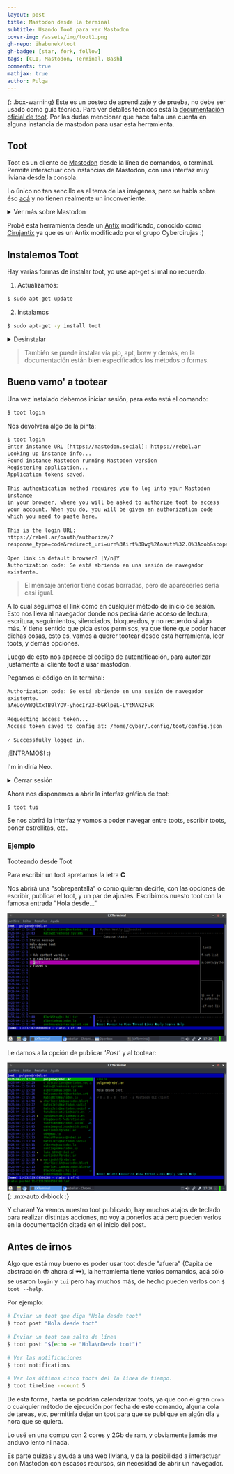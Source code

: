 ```yaml
---
layout: post
title: Mastodon desde la terminal
subtitle: Usando Toot para ver Mastodon
cover-img: /assets/img/toot1.png
gh-repo: ihabunek/toot
gh-badge: [star, fork, follow]
tags: [CLI, Mastodon, Terminal, Bash]
comments: true
mathjax: true
author: Pulga
---
```


{: .box-warning}
Este es un posteo de aprendizaje y de prueba, no debe ser usado como guía técnica. Para ver detalles técnicos está la [documentación oficial de toot](https://toot.bezdomni.net/).
Por las dudas mencionar que hace falta una cuenta en alguna instancia de mastodon para usar esta herramienta.


## Toot

Toot es un cliente de [Mastodon](https://mastodon.social/) desde la línea de comandos, o terminal. Permite interactuar con instancias de Mastodon, con una interfaz muy liviana desde la consola.

Lo único no tan sencillo es el tema de las imágenes, pero se habla sobre éso [acá](https://github.com/ihabunek/toot?tab=readme-ov-file#tui-features) y no tienen realmente un inconveniente.

<details markdown="1">
<summary>Ver más sobre Mastodon</summary>
[Documentación de Mastodon.](https://docs.joinmastodon.org/)
</details>

Probé esta herramienta desde un [Antix](https://antixlinux.com/) modificado, conocido como [Cirujantix](https://cybercirujas.rebelion.digital/foro/viewtopic.php?t=324) ya que es un Antix modificado por el grupo Cybercirujas :)

## Instalemos Toot

Hay varias formas de instalar toot, yo usé apt-get si mal no recuerdo.

1. Actualizamos:
  ```sh
  $ sudo apt-get update
  ```

2. Instalamos
  ```sh
  $ sudo apt-get -y install toot
  ```

<details markdown="1">
<summary>Desinstalar</summary>
Para desinstalar usar:
```sh
$ sudo apt-get remove toot
```
Y eliminar toot y sus dependencias:
```sh
$ sudo apt-get -y autoremove toot
```
</details>

> También se puede instalar vía pip, apt, brew y demás, en la documentación están bien especificados los métodos o formas.

## Bueno vamo' a tootear

Una vez instalado debemos iniciar sesión, para esto está el comando:

```sh
$ toot login
```

Nos devolvera algo de la pinta:

~~~
$ toot login
Enter instance URL [https://mastodon.social]: https://rebel.ar
Looking up instance info...
Found instance Mastodon running Mastodon version
Registering application...
Application tokens saved.

This authentication method requires you to log into your Mastodon instance
in your browser, where you will be asked to authorize toot to access
your account. When you do, you will be given an authorization code
which you need to paste here.

This is the login URL:
https://rebel.ar/oauth/authorize/?response_type=code&redirect_uri=urn%3Airt%3Bwg%2Aoauth%32.0%3Aoob&scope=read+write+follow&client_id=RANDOMHASH

Open link in default browser? [Y/n]Y
Authorization code: Se está abriendo en una sesión de navegador existente.
~~~

> El mensaje anterior tiene cosas borradas, pero de aparecerles sería casi igual.

A lo cual seguimos el link como en cualquier método de inicio de sesión.
Esto nos lleva al navegador donde nos pedirá darle acceso de lectura, escritura, seguimientos, silenciados, bloqueados, y no recuerdo si algo más. Y tiene sentido que pida estos permisos, ya que tiene que poder hacer dichas cosas, esto es, vamos a querer tootear desde esta herramienta, leer toots, y demás opciones.

Luego de esto nos aparece el código de autentificación, para autorizar justamente al cliente toot a usar mastodon.

Pegamos el código en la terminal:

~~~
Authorization code: Se está abriendo en una sesión de navegador existente.
aAeUoyYWQlXxTB9lYOV-yhocIrZ3-bGKlpBL-LYtNAN2FvR

Requesting access token...
Access token saved to config at: /home/cyber/.config/toot/config.json

✓ Successfully logged in.
~~~

¡ENTRAMOS! :)

I'm in diría Neo.

<details markdown="1">
<summary>Cerrar sesión</summary>
Para cerrar la sesión creo que era así:

```sh
$ toot logout usuario@instancia
```
o agregando comillas así, no recuerdo:

```sh
$ toot logout "usuario@instancia"
```
</details>

Ahora nos disponemos a abrir la interfaz gráfica de toot:

```sh
$ toot tui
```

Se nos abrirá la interfaz y vamos a poder navegar entre toots, escribir toots, poner estrellitas, etc.

### Ejemplo

Tooteando desde Toot

Para escribir un toot apretamos la letra **C**

Nos abrirá una "sobrepantalla" o como quieran decirle, con las opciones de escribir, publicar el toot, y un par de ajustes.
Escribimos  nuesto toot con la famosa entrada "Hola desde..."

![Toteando](/assets/img/toot3.png)

Le damos a la opción de publicar _'Post'_ y al tootear:

![Toteando](/assets/img/toot4.png){: .mx-auto.d-block :}

Y charan! Ya vemos nuestro toot publicado, hay muchos atajos de teclado para realizar distintas acciones, no voy a ponerlos acá pero pueden verlos en la documentación citada en el inicio del post.


## Antes de irnos

Algo que está muy bueno es poder usar toot desde "afuera" (Capita de abstracción :sunglasses: ahora sí 🕶️), la herramienta tiene varios comandos, acá sólo se usaron `login` y `tui` pero hay muchos más, de hecho pueden verlos con `$ toot --help`.

Por ejemplo:

```sh
# Enviar un toot que diga "Hola desde toot"
$ toot post "Hola desde toot"
```
```sh
# Enviar un toot con salto de línea
$ toot post "$(echo -e "Hola\nDesde toot")"
```
```sh
# Ver las notificaciones
$ toot notifications
```
```sh
# Ver los últimos cinco toots del la línea de tiempo.
$ toot timeline --count 5
```

De esta forma, hasta se podrían calendarizar toots, ya que con el gran `cron` o cualquier método de ejecución por fecha de este comando, alguna cola de tareas, etc, permitiría dejar un toot para que se publique en algún día y hora que se quiera.

Lo usé en una compu con 2 cores y 2Gb de ram, y obviamente jamás me anduvo lento ni nada.

Es parte quizás y ayuda a una web liviana, y da la posibilidad a interactuar con Mastodon con escasos recursos, sin necesidad de abrir un navegador.